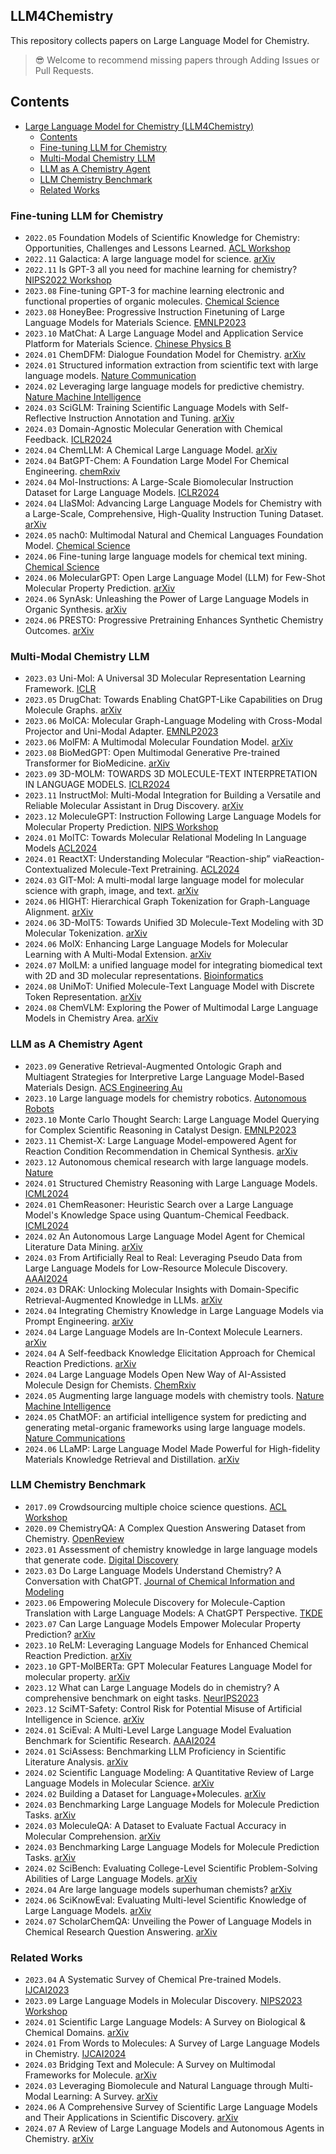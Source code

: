 ## LLM4Chemistry
This repository collects papers on Large Language Model for Chemistry.

> 😎 Welcome to recommend missing papers through Adding Issues or Pull Requests.

## Contents

- [Large Language Model for Chemistry (LLM4Chemistry)](#llm4chemistry)
  - [Contents](#contents)
  - [Fine-tuning LLM for Chemistry](#fine-tuning-llm-for-chemistry)
  - [Multi-Modal Chemistry LLM](#multi-modal-chemistry-llm)
  - [LLM as A Chemistry Agent](#llm-as-a-chemistry-llm)
  - [LLM Chemistry Benchmark](#llm-chemistry-benchmark)
  - [Related Works](#related-works)

### Fine-tuning LLM for Chemistry

- `2022.05` Foundation Models of Scientific Knowledge for Chemistry: Opportunities, Challenges and Lessons Learned. [ACL Workshop](https://aclanthology.org/2022.bigscience-1.12.pdf)
- `2022.11` Galactica: A large language model for science. [arXiv](https://arxiv.org/abs/2211.09085)
- `2022.11` Is GPT-3 all you need for machine learning for chemistry? [NIPS2022 Workshop](https://openreview.net/pdf?id=dgpgTEZ6G__)
- `2023.08` Fine-tuning GPT-3 for machine learning electronic and functional properties of organic molecules. [Chemical Science](https://pubs.rsc.org/en/content/articlepdf/2024/sc/d3sc04610a)
- `2023.08` HoneyBee: Progressive Instruction Finetuning of Large Language Models for Materials Science. [EMNLP2023](https://aclanthology.org/2023.findings-emnlp.380.pdf)
- `2023.10` MatChat: A Large Language Model and Application Service Platform for Materials Science. [Chinese Physics B](https://arxiv.org/abs/2310.07197)
- `2024.01` ChemDFM: Dialogue Foundation Model for Chemistry. [arXiv](https://arxiv.org/abs/2401.14818)
- `2024.01` Structured information extraction from scientific text with large language models. [Nature Communication](https://www.nature.com/articles/s41467-024-45563-x)
- `2024.02` Leveraging large language models for predictive chemistry. [Nature Machine Intelligence](https://www.nature.com/articles/s42256-023-00788-1)
- `2024.03` SciGLM: Training Scientific Language Models with Self-Reflective Instruction Annotation and Tuning. [arXiv](https://arxiv.org/abs/2401.07950)
- `2024.03` Domain-Agnostic Molecular Generation with Chemical Feedback. [ICLR2024](https://arxiv.org/pdf/2301.11259)
- `2024.04` ChemLLM: A Chemical Large Language Model. [arXiv](https://arxiv.org/abs/2402.06852)
- `2024.04` BatGPT-Chem: A Foundation Large Model For Chemical Engineering. [chemRxiv](https://chemrxiv.org/engage/chemrxiv/article-details/661df07a418a5379b0ef8906)
- `2024.04` Mol-Instructions: A Large-Scale Biomolecular Instruction Dataset for Large Language Models. [ICLR2024](https://openreview.net/forum?id=Tlsdsb6l9n)
- `2024.04` LlaSMol: Advancing Large Language Models for Chemistry with a Large-Scale, Comprehensive, High-Quality Instruction Tuning Dataset. [arXiv](https://arxiv.org/abs/2402.09391)
- `2024.05` nach0: Multimodal Natural and Chemical Languages Foundation Model. [Chemical Science](https://arxiv.org/pdf/2311.12410)
- `2024.06` Fine-tuning large language models for chemical text mining. [Chemical Science](https://pubs.rsc.org/en/content/articlehtml/2024/sc/d4sc00924j)
- `2024.06` MolecularGPT: Open Large Language Model (LLM) for Few-Shot Molecular Property Prediction. [arXiv](https://arxiv.org/pdf/2406.12950v1)
- `2024.06` SynAsk: Unleashing the Power of Large Language Models in Organic Synthesis. [arXiv](https://arxiv.org/pdf/2406.04593)
- `2024.06` PRESTO: Progressive Pretraining Enhances Synthetic Chemistry Outcomes. [arXiv](https://arxiv.org/pdf/2406.13193)

### Multi-Modal Chemistry LLM

- `2023.03` Uni-Mol: A Universal 3D Molecular Representation Learning Framework. [ICLR](https://chemrxiv.org/engage/api-gateway/chemrxiv/assets/orp/resource/item/6402990d37e01856dc1d1581/original/uni-mol-a-universal-3d-molecular-representation-learning-framework.pdf)
- `2023.05` DrugChat: Towards Enabling ChatGPT-Like Capabilities on Drug Molecule Graphs. [arXiv](https://arxiv.org/pdf/2309.03907)
- `2023.06` MolCA: Molecular Graph-Language Modeling with Cross-Modal Projector and Uni-Modal Adapter. [EMNLP2023](https://aclanthology.org/2023.emnlp-main.966/)
- `2023.06` MolFM: A Multimodal Molecular Foundation Model. [arXiv](https://arxiv.org/pdf/2307.09484)
- `2023.08` BioMedGPT: Open Multimodal Generative Pre-trained Transformer for BioMedicine. [arXiv](https://arxiv.org/pdf/2308.09442)
- `2023.09` 3D-MOLM: TOWARDS 3D MOLECULE-TEXT INTERPRETATION IN LANGUAGE MODELS. [ICLR2024](https://openreview.net/forum?id=xI4yNlkaqh)
- `2023.11` InstructMol: Multi-Modal Integration for Building a Versatile and Reliable Molecular Assistant in Drug Discovery. [arXiv](https://arxiv.org/pdf/2311.16208)
- `2023.12` MoleculeGPT: Instruction Following Large Language Models for Molecular Property Prediction. [NIPS Workshop](https://ai4d3.github.io/papers/34.pdf)
- `2024.01` MolTC: Towards Molecular Relational Modeling In Language Models [ACL2024](https://arxiv.org/pdf/2402.03781)
- `2024.01` ReactXT: Understanding Molecular “Reaction-ship” viaReaction-Contextualized Molecule-Text Pretraining. [ACL2024](https://arxiv.org/pdf/2405.14225)
- `2024.03` GIT-Mol: A multi-modal large language model for molecular science with graph, image, and text. [arXiv](https://arxiv.org/pdf/2308.06911)
- `2024.06` HIGHT: Hierarchical Graph Tokenization for Graph-Language Alignment. [arXiv](https://arxiv.org/pdf/2406.14021)
- `2024.06` 3D-MolT5: Towards Unified 3D Molecule-Text Modeling with 3D Molecular Tokenization. [arXiv](https://arxiv.org/pdf/2406.05797)
- `2024.06` MolX: Enhancing Large Language Models for Molecular Learning with A Multi-Modal Extension. [arXiv](https://arxiv.org/pdf/2406.06777)
- `2024.07` MolLM: a unified language model for integrating biomedical text with 2D and 3D molecular representations. [Bioinformatics](https://academic.oup.com/bioinformatics/article/40/Supplement_1/i357/7700902)
- `2024.08` UniMoT: Unified Molecule-Text Language Model with Discrete Token Representation. [arXiv](https://arxiv.org/pdf/2408.00863)
- `2024.08` ChemVLM: Exploring the Power of Multimodal Large Language Models in Chemistry Area. [arXiv](https://arxiv.org/abs/2408.07246)

### LLM as A Chemistry Agent

- `2023.09` Generative Retrieval-Augmented Ontologic Graph and Multiagent Strategies for Interpretive Large Language Model-Based Materials Design. [ACS Engineering Au](https://pubs.acs.org/doi/10.1021/acsengineeringau.3c00058)
- `2023.10` Large language models for chemistry robotics. [Autonomous Robots](https://doi.org/10.1007/s10514-023-10136-2)
- `2023.10` Monte Carlo Thought Search: Large Language Model Querying for Complex Scientific Reasoning in Catalyst Design. [EMNLP2023](https://arxiv.org/pdf/2310.14420)
- `2023.11` Chemist-X: Large Language Model-empowered Agent for Reaction Condition Recommendation in Chemical Synthesis. [arXiv](https://arxiv.org/abs/2311.10776)
- `2023.12` Autonomous chemical research with large language models. [Nature](https://www.nature.com/articles/s41586-023-06792-0)
- `2024.01` Structured Chemistry Reasoning with Large Language Models. [ICML2024](https://openreview.net/pdf/c5751a6913a0d8e993413d692b638af70ee7f2bd.pdf)
- `2024.01` ChemReasoner: Heuristic Search over a Large Language Model's Knowledge Space using Quantum-Chemical Feedback. [ICML2024](https://arxiv.org/abs/2402.10980)
- `2024.02` An Autonomous Large Language Model Agent for Chemical Literature Data Mining. [arXiv](https://arxiv.org/abs/2402.12993)
- `2024.03` From Artificially Real to Real: Leveraging Pseudo Data from Large Language Models for Low-Resource Molecule Discovery. [AAAI2024](https://arxiv.org/pdf/2309.05203)
- `2024.03` DRAK: Unlocking Molecular Insights with Domain-Specific Retrieval-Augmented Knowledge in LLMs. [arXiv](https://arxiv.org/pdf/2406.18535)
- `2024.04` Integrating Chemistry Knowledge in Large Language Models via Prompt Engineering. [arXiv](https://arxiv.org/pdf/2404.14467)
- `2024.04` Large Language Models are In-Context Molecule Learners. [arXiv](https://arxiv.org/pdf/2403.04197)
- `2024.04` A Self-feedback Knowledge Elicitation Approach for Chemical Reaction Predictions. [arXiv](https://arxiv.org/pdf/2404.09606)
- `2024.04` Large Language Models Open New Way of AI-Assisted Molecule Design for Chemists. [ChemRxiv](https://chemrxiv.org/engage/chemrxiv/article-details/66220456418a5379b0297f8d)
- `2024.05` Augmenting large language models with chemistry tools. [Nature Machine Intelligence](https://www.nature.com/articles/s42256-024-00832-8)
- `2024.05` ChatMOF: an artificial intelligence system for predicting and generating metal-organic frameworks using large language models. [Nature Communications](https://www.nature.com/articles/s41467-024-48998-4)
- `2024.06` LLaMP: Large Language Model Made Powerful for High-fidelity Materials Knowledge Retrieval and Distillation. [arXiv](https://arxiv.org/pdf/2401.17244)


### LLM Chemistry Benchmark

- `2017.09` Crowdsourcing multiple choice science questions. [ACL Workshop](https://aclanthology.org/W17-4413.pdf)
- `2020.09` ChemistryQA: A Complex Question Answering Dataset from Chemistry. [OpenReview](https://openreview.net/pdf?id=oeHTRAehiFF)
- `2023.01` Assessment of chemistry knowledge in large language models that generate code. [Digital Discovery](https://pubs.rsc.org/en/content/articlelanding/2023/dd/d2dd00087c)
- `2023.03` Do Large Language Models Understand Chemistry? A Conversation with ChatGPT. [Journal of Chemical Information and Modeling](https://pubs.acs.org/doi/10.1021/acs.jcim.3c00285)
- `2023.06` Empowering Molecule Discovery for Molecule-Caption Translation with Large Language Models: A ChatGPT Perspective. [TKDE](https://arxiv.org/abs/2306.06615)
- `2023.07` Can Large Language Models Empower Molecular Property Prediction? [arXiv](https://arxiv.org/pdf/2307.07443)
- `2023.10` ReLM: Leveraging Language Models for Enhanced Chemical Reaction Prediction. [arXiv](https://arxiv.org/pdf/2310.13590)
- `2023.10` GPT-MolBERTa: GPT Molecular Features Language Model for molecular property. [arXiv](https://arxiv.org/pdf/2310.03030)
- `2023.12` What can Large Language Models do in chemistry? A comprehensive benchmark on eight tasks. [NeurIPS2023](https://arxiv.org/abs/2305.18365)
- `2023.12` SciMT-Safety: Control Risk for Potential Misuse of Artificial Intelligence in Science. [arXiv](https://arxiv.org/abs/2312.06632)
- `2024.01` SciEval: A Multi-Level Large Language Model Evaluation Benchmark for Scientific Research. [AAAI2024](https://ojs.aaai.org/index.php/AAAI/article/view/29872/31521)
- `2024.01` SciAssess: Benchmarking LLM Proficiency in Scientific Literature Analysis. [arXiv](https://arxiv.org/abs/2403.01976)
- `2024.02` Scientific Language Modeling: A Quantitative Review of Large Language Models in Molecular Science. [arXiv](https://arxiv.org/pdf/2402.04119)
- `2024.02` Building a Dataset for Language+Molecules. [arXiv](https://arxiv.org/pdf/2403.00791)
- `2024.03` Benchmarking Large Language Models for Molecule Prediction Tasks. [arXiv](https://arxiv.org/abs/2403.05075)
- `2024.03` MoleculeQA: A Dataset to Evaluate Factual Accuracy in Molecular Comprehension. [arXiv](https://arxiv.org/pdf/2403.08192)
- `2024.03` Benchmarking Large Language Models for Molecule Prediction Tasks. [arXiv](https://arxiv.org/pdf/2403.05075)
- `2024.02` SciBench: Evaluating College-Level Scientific Problem-Solving Abilities of Large Language Models. [arXiv](https://arxiv.org/abs/2307.10635)
- `2024.04` Are large language models superhuman chemists? [arXiv](https://arxiv.org/pdf/2404.01475)
- `2024.06` SciKnowEval: Evaluating Multi-level Scientific Knowledge of Large Language Models. [arXiv](https://arxiv.org/pdf/2406.09098)
- `2024.07` ScholarChemQA: Unveiling the Power of Language Models in Chemical Research Question Answering. [arXiv](https://arxiv.org/pdf/2407.16931v1)

### Related Works

- `2023.04` A Systematic Survey of Chemical Pre-trained Models. [IJCAI2023](https://www.ijcai.org/proceedings/2023/0760.pdf)
- `2023.09` Large Language Models in Molecular Discovery. [NIPS2023 Workshop](https://neurips.cc/virtual/2023/75777)
- `2024.01` Scientific Large Language Models: A Survey on Biological & Chemical Domains. [arXiv](https://arxiv.org/abs/2401.14656)
- `2024.01` From Words to Molecules: A Survey of Large Language Models in Chemistry. [IJCAI2024](https://arxiv.org/pdf/2402.01439)
- `2024.03` Bridging Text and Molecule: A Survey on Multimodal Frameworks for Molecule. [arXiv](https://arxiv.org/pdf/2403.13830)
- `2024.03` Leveraging Biomolecule and Natural Language through Multi-Modal Learning: A Survey. [arXiv](https://arxiv.org/pdf/2403.01528)
- `2024.06` A Comprehensive Survey of Scientific Large Language Models and Their Applications in Scientific Discovery. [arXiv](https://arxiv.org/pdf/2406.10833)
- `2024.07` A Review of Large Language Models and Autonomous Agents in Chemistry. [arXiv](https://arxiv.org/pdf/2407.01603)
